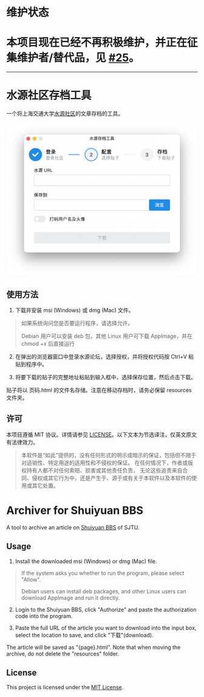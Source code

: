 # 维护状态

# 本项目现在已经不再积极维护，并正在征集维护者/替代品，见 [#25](issues/25)。

---

# 水源社区存档工具

一个将上海交通大学[水源社区](https://shuiyuan.sjtu.edu.cn)的文章存档的工具。

<img src="screenshots/1.png" alt="screenshot_2" style="zoom:50%;" />

## 使用方法

1. 下载并安装 msi (Windows) 或 dmg (Mac) 文件。

> 如果系统询问您是否要运行程序，请选择允许。
> 
> Debian 用户可以安装 deb 包，其他 Linux 用户可下载 AppImage，并在 chmod +x 后直接运行

2. 在弹出的浏览器窗口中登录水源论坛，选择授权，并将授权代码按 Ctrl+V 粘贴到程序中。

3. 将要下载的贴子的完整地址粘贴到输入框中，选择保存位置，然后点击下载。

贴子将以 页码.html 的文件名存储。注意在移动存档时，请务必保留 resources 文件夹。

## 许可

本项目遵循 MIT 协议。详情请参见 [LICENSE](LICENSE.txt)。以下文本为节选译注，仅英文原文有法律效力。

> 本软件是“如此”提供的，没有任何形式的明示或暗示的保证，包括但不限于对适销性、特定用途的适用性和不侵权的保证。
> 在任何情况下，作者或版权持有人都不对任何索赔、损害或其他责任负责，
> 无论这些追责来自合同、侵权或其它行为中，还是产生于、源于或有关于本软件以及本软件的使用或其它处置。

# Archiver for Shuiyuan BBS

A tool to archive an article on [Shuiyuan BBS](https://shuiyuan.sjtu.edu.cn) of SJTU.

## Usage

1. Install the downloaded msi (Windows) or dmg (Mac) file.

> If the system asks you whether to run the program, please select "Allow".
> 
> Debian users can install deb packages, and other Linux users can download AppImage and run it directly.

2. Login to the Shuiyuan BBS, click "Authorize" and paste the authorization code into the program.

3. Paste the full URL of the article you want to download into the input box,
select the location to save, and click "下载"(download).

The article will be saved as "{page}.html". Note that when moving the archive, do not delete the "resources" folder.

## License

This project is licensed under the [MIT License](LICENSE.txt).
